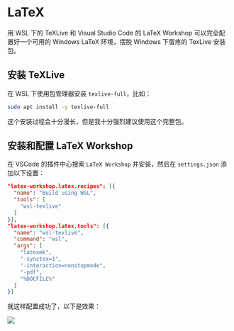 # LaTeX <a href="https://patrickwu.space"><Badge text="@patrick330602"/></a><a href="https://github.com/spencerwooo/dowww/pull/10"><Badge text="PR #10" type="warn"/></a>

用 WSL 下的 TeXLive 和 Visual Studio Code 的 LaTeX Workshop 可以完全配置好一个可用的 Windows LaTeX 环境，摆脱 Windows 下蛋疼的 TexLive 安装包。

## 安装 TeXLive

在 WSL 下使用包管理器安装 `texlive-full`，比如：

```bash
sudo apt install -y texlive-full
```

这个安装过程会十分漫长，但是我十分强烈建议使用这个完整包。

## 安装和配置 LaTeX Workshop

在 VSCode 的插件中心搜索 `LaTeX Workshop` 并安装，然后在 `settings.json` 添加以下设置：

```json
"latex-workshop.latex.recipes": [{
  "name": "Build using WSL",
  "tools": [
    "wsl-texlive"
  ]
}],
"latex-workshop.latex.tools": [{
  "name": "wsl-texlive",
  "command": "wsl", 
  "args": [
    "latexmk",
    "-synctex=1",
    "-interaction=nonstopmode",
    "-pdf",
    "%DOCFILE%"
  ]
}]
```

就这样配置成功了，以下是效果：

![](https://i.loli.net/2018/12/11/5c0fc821c5aed.jpg)